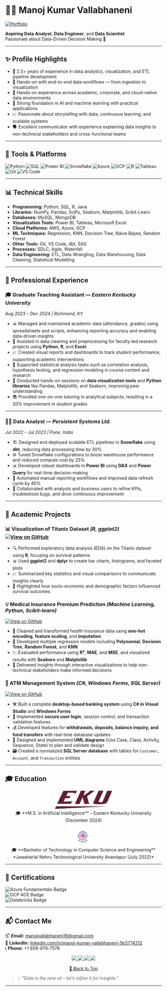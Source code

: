 # 👨‍💻 Manoj Kumar Vallabhaneni
[![Portfolio](https://img.shields.io/badge/Portfolio-Visit-blue?style=for-the-badge)](https://vall9133.github.io/manoj-vallabhaneni-portfolio/)

**Aspiring Data Analyst**, **Data Engineer**, and **Data Scientist**  
Passionate about Data-Driven Decision Making 🚀

---

## ✨ Profile Highlights
- 📌 2.5+ years of experience in data analytics, visualization, and ETL pipeline development  
- 🔄 Hands-on with end-to-end data workflows — from ingestion to visualization  
- 🏢 Hands-on experience across academic, corporate, and cloud-native data environments  
- 🤖 Strong foundation in AI and machine learning with practical applications  
- 📈 Passionate about storytelling with data, continuous learning, and scalable systems  
- 🗣️ Excellent communicator with experience explaining data insights to non-technical stakeholders and cross-functional teams  

---

## 🚀 Tools & Platforms

![Python](https://img.shields.io/badge/Python-3776AB?style=flat&logo=python&logoColor=white)
![SQL](https://img.shields.io/badge/SQL-4479A1?style=flat&logo=mysql&logoColor=white)
![Power BI](https://img.shields.io/badge/PowerBI-F2C811?style=flat&logo=powerbi&logoColor=white)
![Snowflake](https://img.shields.io/badge/Snowflake-29B5E8?style=flat&logo=snowflake&logoColor=white)
![Azure](https://img.shields.io/badge/Azure-0078D4?style=flat&logo=microsoftazure&logoColor=white)
![GCP](https://img.shields.io/badge/GCP-4285F4?style=flat&logo=googlecloud&logoColor=white)
![R](https://img.shields.io/badge/R-276DC3?style=flat&logo=r&logoColor=white)
![Tableau](https://img.shields.io/badge/Tableau-E97627?style=flat&logo=tableau&logoColor=white)
![Git](https://img.shields.io/badge/Git-F05032?style=flat&logo=git&logoColor=white)
![VS Code](https://img.shields.io/badge/VS%20Code-007ACC?style=flat&logo=visualstudiocode&logoColor=white)


---

## 📊 Technical Skills

- **Programming:** Python, SQL, R, Java  
- **Libraries:** NumPy, Pandas, SciPy, Seaborn, Matplotlib, Scikit-Learn  
- **Databases:** MySQL, MongoDB  
- **Visualization Tools:** Power BI, Tableau, Microsoft Excel  
- **Cloud Platforms:** AWS, Azure, GCP  
- **ML Techniques:** Regression, KNN, Decision Tree, Naive Bayes, Random Forest  
- **Other Tools:** Git, VS Code, dbt, SAS  
- **Processes:** SDLC, Agile, Waterfall
- **Data Engineering:** ETL, Data Wrangling, Data Warehousing, Data Cleaning, Statistical Modelling
  
---

## 💼 Professional Experience
### 🎓 Graduate Teaching Assistant — *Eastern Kentucky University*  
*Aug 2023 – Dec 2024 | Richmond, KY*

- 📊 Managed and maintained academic data (attendance, grades) using spreadsheets and scripts, enhancing reporting accuracy and enabling data-driven insights  
- 🧹 Assisted in data cleaning and preprocessing for faculty-led research projects using **Python**, **R**, and **Excel**  
- 📈 Created visual reports and dashboards to track student performance, supporting academic interventions  
- 🧪 Supported statistical analysis tasks such as correlation analysis, hypothesis testing, and regression modeling in course content and research  
- 🧠 Conducted hands-on sessions on **data visualization tools** and **Python libraries** like Pandas, Matplotlib, and Seaborn, improving peer understanding  
- 📚 Provided one-on-one tutoring in analytical subjects, resulting in a 20% improvement in student grades  

---

### 🧑‍💻 Data Analyst — *Persistent Systems Ltd.*  
*Jul 2022 – Jul 2023 | Pune, India*

- 🏗️ Designed and deployed scalable ETL pipelines in **Snowflake** using **dbt**, reducing data processing time by 30%  
- ⚙️ Tuned Snowflake configurations to boost warehouse performance and reduced compute cost by 25%  
- 📊 Developed robust dashboards in **Power BI** using **DAX** and **Power Query** for real-time decision-making  
- 🔄 Automated manual reporting workflows and improved data refresh cycle by 40%  
- 🤝 Collaborated with analysts and business users to refine KPIs, troubleshoot bugs, and drive continuous improvement  

---

## 🧪 Academic Projects

### 📊 Visualization of Titanic Dataset *(R, ggplot2)* [![View on GitHub](https://img.shields.io/badge/GitHub-View_Project-181717?style=flat-square&logo=github)](https://github.com/vall9133/Visualization-of-Titanic-dataset)

- 🔍 Performed exploratory data analysis (EDA) on the Titanic dataset using **R**, focusing on survival patterns  
- 📊 Used **ggplot2** and **dplyr** to create bar charts, histograms, and faceted plots  
- 📈 Summarized key statistics and visual comparisons to communicate insights clearly  
- 👥 Highlighted how socio-economic and demographic factors influenced survival outcomes  

### 💡 Medical Insurance Premium Prediction *(Machine Learning, Python, Scikit-learn)*
[![View on GitHub](https://img.shields.io/badge/GitHub-View_Project-181717?style=flat-square&logo=github)](https://github.com/vall9133/medical-insurance-prediction)

- 🧼 Cleaned and transformed health insurance data using **one-hot encoding**, **feature scaling**, and **imputation**  
- 🧠 Developed multiple regression models including **Polynomial**, **Decision Tree**, **Random Forest**, and **KNN**  
- 📉 Evaluated performance using **R²**, **MAE**, and **MSE**, and visualized results with **Seaborn** and **Matplotlib**  
- 💬 Delivered insights through interactive visualizations to help non-technical stakeholders make informed decisions  

### 🏧 ATM Management System *(C#, Windows Forms, SQL Server)*  
[![View on GitHub](https://img.shields.io/badge/GitHub-View_Project-181717?style=flat-square&logo=github)](https://github.com/vall9133/ATM-Management-System-)

- 🛠️ Built a complete **desktop-based banking system** using **C# in Visual Studio** and **Windows Forms**
- 🔐 Implemented **secure user login**, session control, and transaction validation features  
- 💰 Developed features for **withdrawals, deposits, balance inquiry, and fund transfers** with real-time database updates  
- 🧩 Designed and implemented **UML diagrams** (Use Case, Class, Activity, Sequence, State) to plan and validate design  
- 🗃️ Created a normalized **SQL Server database** with tables for `Customer`, `Account`, and `Transaction` entities  

---


## 🎓 Education

<p align="center">
  <a href="https://www.eku.edu/" target="_blank">
    <img src="./eku_logo.png" alt="Eastern Kentucky University" height="60"/>
  </a>  
  <br/>
  🎓 **M.S. in Artificial Intelligence** – Eastern Kentucky University (December 2024)
</p>


<p align="center">
  <a href="https://www.jntua.ac.in/" target="_blank">
    <img src="./jntua_logo.png" alt="Jawaharlal Nehru Technological University" height="60"/>
  </a>  
  <br/>
  🎓 **Bachelor of Technology in Computer Science and Engineering**  
  *Jawaharlal Nehru Technological University Anantapur (July 2022)*
</p>



---


## 📜 Certifications

<p>
  <img src="https://img.shields.io/badge/Microsoft%20Certified-Azure%20Fundamentals%20(AZ--900)-blue?logo=microsoftazure&style=for-the-badge" alt="Azure Fundamentals Badge" />
  <br>
  <img src="https://img.shields.io/badge/Google%20Cloud%20Certified-Associate%20Cloud%20Engineer-orange?logo=googlecloud&style=for-the-badge" alt="GCP ACE Badge" />
  <br>
  <img src="https://img.shields.io/badge/Databricks-Accredited%20Lakehouse%20Fundamentals-red?logo=databricks&style=for-the-badge" alt="Databricks Badge" />
</p>


---

## 📬 Contact Me

📫 **Email:** [manojvallabhaneni16@gmail.com](mailto:manojvallabhaneni16@gmail.com)  
💼 **LinkedIn:** [linkedin.com/in/manoj-kumar-vallabhaneni-5b3774212](https://www.linkedin.com/in/manoj-kumar-vallabhaneni-5b3774212/)  
📞 **Phone:** +1 859-979-7576
 

<p align="center">
  <a href="mailto:manojvallabhaneni16@gmail.com">
    <img src="https://img.shields.io/badge/Email-D14836?style=for-the-badge&logo=gmail&logoColor=white"/>
  </a>
  <a href="https://www.linkedin.com/in/manoj-kumar-vallabhaneni-5b3774212/">
    <img src="https://img.shields.io/badge/LinkedIn-0077B5?style=for-the-badge&logo=linkedin&logoColor=white"/>
  </a>
  <a href="tel:+18599797576">
    <img src="https://img.shields.io/badge/Call-Now-green?style=for-the-badge&logo=phone&logoColor=white"/>
  </a>
  <a href="https://wa.me/919133839367" target="_blank">
    <img src="https://img.shields.io/badge/WhatsApp-Message-25D366?style=for-the-badge&logo=whatsapp&logoColor=white"/>
  </a>
</p>

<p align="center">
  <a href="#top">🔼 Back to Top</a>
</p>


> 💡 *"Data is the new oil – let’s refine it for insights."*


---
